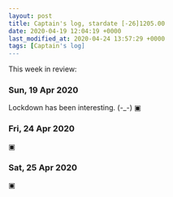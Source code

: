 ```yaml
---
layout: post
title: Captain's log, stardate [-26]1205.00
date: 2020-04-19 12:04:19 +0000
last_modified_at: 2020-04-24 13:57:29 +0000
tags: [Captain's log]
---
```


This week in review:

<!-- more -->

### Sun, 19 Apr 2020
Lockdown has been interesting. (-_-)
▣

### Fri, 24 Apr 2020
▣

### Sat, 25 Apr 2020
▣
